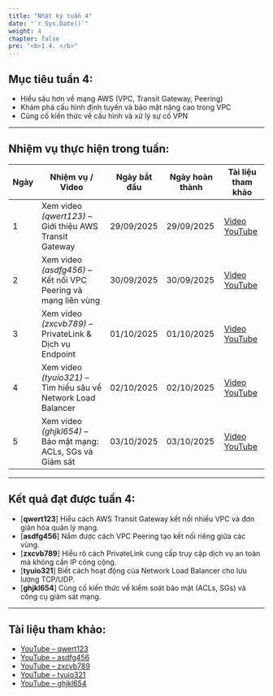 ```yaml
---
title: "Nhật ký tuần 4"
date: "`r Sys.Date()`"
weight: 4
chapter: false
pre: "<b>1.4. </b>"
---
```


## Mục tiêu tuần 4:
- Hiểu sâu hơn về mạng AWS (VPC, Transit Gateway, Peering)
- Khám phá cấu hình định tuyến và bảo mật nâng cao trong VPC
- Củng cố kiến thức về cấu hình và xử lý sự cố VPN

---

## Nhiệm vụ thực hiện trong tuần:

| Ngày | Nhiệm vụ / Video | Ngày bắt đầu | Ngày hoàn thành | Tài liệu tham khảo |
| --- | ---------------- | ------------- | ---------------- | -------------------- |
| 1 | Xem video *(qwert123)* – Giới thiệu AWS Transit Gateway | 29/09/2025 | 29/09/2025 | [Video YouTube](#) |
| 2 | Xem video *(asdfg456)* – Kết nối VPC Peering và mạng liên vùng | 30/09/2025 | 30/09/2025 | [Video YouTube](#) |
| 3 | Xem video *(zxcvb789)* – PrivateLink & Dịch vụ Endpoint | 01/10/2025 | 01/10/2025 | [Video YouTube](#) |
| 4 | Xem video *(tyuio321)* – Tìm hiểu sâu về Network Load Balancer | 02/10/2025 | 02/10/2025 | [Video YouTube](#) |
| 5 | Xem video *(ghjkl654)* – Bảo mật mạng: ACLs, SGs và Giám sát | 03/10/2025 | 03/10/2025 | [Video YouTube](#) |

---

## Kết quả đạt được tuần 4:
- [**qwert123**] Hiểu cách AWS Transit Gateway kết nối nhiều VPC và đơn giản hóa quản lý mạng.  
- [**asdfg456**] Nắm được cách VPC Peering tạo kết nối riêng giữa các vùng.  
- [**zxcvb789**] Hiểu rõ cách PrivateLink cung cấp truy cập dịch vụ an toàn mà không cần IP công cộng.  
- [**tyuio321**] Biết cách hoạt động của Network Load Balancer cho lưu lượng TCP/UDP.  
- [**ghjkl654**] Củng cố kiến thức về kiểm soát bảo mật (ACLs, SGs) và công cụ giám sát mạng.  

---

## Tài liệu tham khảo:
- [YouTube – qwert123](#)  
- [YouTube – asdfg456](#)  
- [YouTube – zxcvb789](#)  
- [YouTube – tyuio321](#)  
- [YouTube – ghjkl654](#)  
